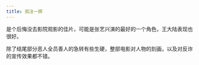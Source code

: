 ```yaml
---
title: 孤注一掷
---
```

是个后悔没去影院观影的佳片，可能是张艺兴演的最好的一个角色，王大陆表现也很好。

除了结尾部分恶人全员善人的急转有些生硬，整部电影对人物的刻画，以及对反诈的宣传效果都不错。